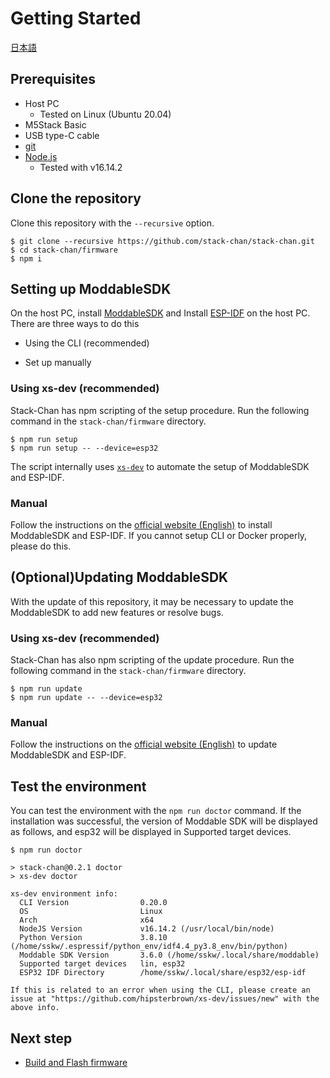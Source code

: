 # Getting Started

[日本語](./getting-started_ja.md)

## Prerequisites

* Host PC
    * Tested on Linux (Ubuntu 20.04)
* M5Stack Basic
* USB type-C cable
* [git](https://git-scm.com/)
* [Node.js](https://nodejs.org/en/)
    * Tested with v16.14.2

## Clone the repository

Clone this repository with the `--recursive` option.

```console
$ git clone --recursive https://github.com/stack-chan/stack-chan.git
$ cd stack-chan/firmware
$ npm i
```

## Setting up ModdableSDK

On the host PC, install [ModdableSDK](https://github.com/Moddable-OpenSource/moddable) and
Install [ESP-IDF](https://docs.espressif.com/projects/esp-idf/en/latest/esp32/get-started/index.html) on the host PC.
There are three ways to do this

- Using the CLI (recommended)
<!-- - Using a Docker image -->
- Set up manually

### Using xs-dev (recommended)

Stack-Chan has npm scripting of the setup procedure.
Run the following command in the `stack-chan/firmware` directory.

```console
$ npm run setup
$ npm run setup -- --device=esp32
```

The script internally uses [`xs-dev`](https://github.com/HipsterBrown/xs-dev) to automate the setup of ModdableSDK and ESP-IDF.

<!-- 
### Using Docker images (for Linux only)

This repository provides a Dockerfile build environment.
You can build, write and debug firmware inside a Docker container.

Note: This has been tested and confirmed to work on Linux (Ubuntu 20.04). It is not recommended for use on Windows (WSL) or MacOS, as there have been reported [issues](https://github.com/stack-chan/stack-chan/issues/144) with connecting to devices from the container side.

#### From terminal

Run the following command in the `stack-chan/firmware` directory.

```console
$ ./docker/build-container.sh
$ ./docker/launch-container.sh

# Run inside container
$ npm install
```

#### From VSCode

This project includes DevContainer preference for VSCode.
You can open the project in a container with the following commands

* Open the command palette (ctrl+shift+p)
* Run `>Remote-Containers: Reopen in Container`

 -->
 
### Manual

Follow the instructions on the [official website (English)](https://github.com/Moddable-OpenSource/moddable/blob/public/documentation/Moddable%20SDK%20-%20Getting%20Started.md) to install ModdableSDK and ESP-IDF.
If you cannot setup CLI or Docker properly, please do this.

## (Optional)Updating ModdableSDK

With the update of this repository, it may be necessary to update the ModdableSDK to add new features or resolve bugs.

### Using xs-dev (recommended)

Stack-Chan has also npm scripting of the update procedure.
Run the following command in the `stack-chan/firmware` directory.

```console
$ npm run update
$ npm run update -- --device=esp32
```

### Manual

Follow the instructions on the [official website (English)](https://github.com/Moddable-OpenSource/moddable/blob/public/documentation/Moddable%20SDK%20-%20Getting%20Started.md) to update ModdableSDK and ESP-IDF.

## Test the environment

You can test the environment with the `npm run doctor` command.
If the installation was successful, the version of Moddable SDK will be displayed as follows, and esp32 will be displayed in Supported target devices.

```console
$ npm run doctor

> stack-chan@0.2.1 doctor
> xs-dev doctor

xs-dev environment info:
  CLI Version                0.20.0                                                                
  OS                         Linux                                                                 
  Arch                       x64                                                                   
  NodeJS Version             v16.14.2 (/usr/local/bin/node)                                        
  Python Version             3.8.10 (/home/sskw/.espressif/python_env/idf4.4_py3.8_env/bin/python) 
  Moddable SDK Version       3.6.0 (/home/sskw/.local/share/moddable)                              
  Supported target devices   lin, esp32                                                            
  ESP32 IDF Directory        /home/sskw/.local/share/esp32/esp-idf                                 

If this is related to an error when using the CLI, please create an issue at "https://github.com/hipsterbrown/xs-dev/issues/new" with the above info.
```

## Next step

- [Build and Flash firmware](./flashing-firmware.md)
